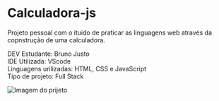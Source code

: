 # Calculadora-js
Projeto pessoal com o ituido de praticar as linguagens web através da copnstrução de uma calculadora.

DEV Estudante: Bruno Justo <br/>
IDE Utilizada: VScode <br/>
Linguagens urilizadas: HTML, CSS e JavaScript <br/>
Tipo de projeto: Full Stack 

![Imagem do prijeto](https://user-images.githubusercontent.com/85250651/159981165-a7381df4-bb7f-4e0a-a8f4-f56f0ee1830d.PNG)


